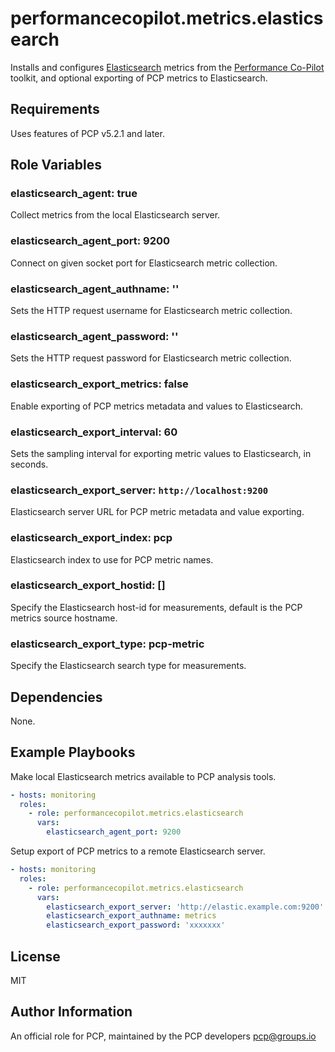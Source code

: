 # performancecopilot.metrics.elasticsearch

Installs and configures [Elasticsearch](https://www.elastic.co/elasticsearch) metrics from the [Performance Co-Pilot](https://pcp.io/) toolkit, and optional exporting of PCP metrics to Elasticsearch.

## Requirements

Uses features of PCP v5.2.1 and later.

## Role Variables

### elasticsearch_agent: true

Collect metrics from the local Elasticsearch server.

### elasticsearch_agent_port: 9200

Connect on given socket port for Elasticsearch metric collection.

### elasticsearch_agent_authname: ''

Sets the HTTP request username for Elasticsearch metric collection.

### elasticsearch_agent_password: ''

Sets the HTTP request password for Elasticsearch metric collection.

### elasticsearch_export_metrics: false

Enable exporting of PCP metrics metadata and values to Elasticsearch.

### elasticsearch_export_interval: 60

Sets the sampling interval for exporting metric values to Elasticsearch, in seconds.

### elasticsearch_export_server: `http://localhost:9200`

Elasticsearch server URL for PCP metric metadata and value exporting.

### elasticsearch_export_index: pcp

Elasticsearch index to use for PCP metric names.

### elasticsearch_export_hostid: []

Specify the Elasticsearch host-id for measurements, default is the PCP metrics source hostname.

### elasticsearch_export_type: pcp-metric

Specify the Elasticsearch search type for measurements.

## Dependencies

None.

## Example Playbooks

Make local Elasticsearch metrics available to PCP analysis tools.

```yaml
- hosts: monitoring
  roles:
    - role: performancecopilot.metrics.elasticsearch
      vars:
        elasticsearch_agent_port: 9200
```

Setup export of PCP metrics to a remote Elasticsearch server.

```yaml
- hosts: monitoring
  roles:
    - role: performancecopilot.metrics.elasticsearch
      vars:
        elasticsearch_export_server: 'http://elastic.example.com:9200'
        elasticsearch_export_authname: metrics
        elasticsearch_export_password: 'xxxxxxx'
```

## License

MIT

## Author Information

An official role for PCP, maintained by the PCP developers <pcp@groups.io>
